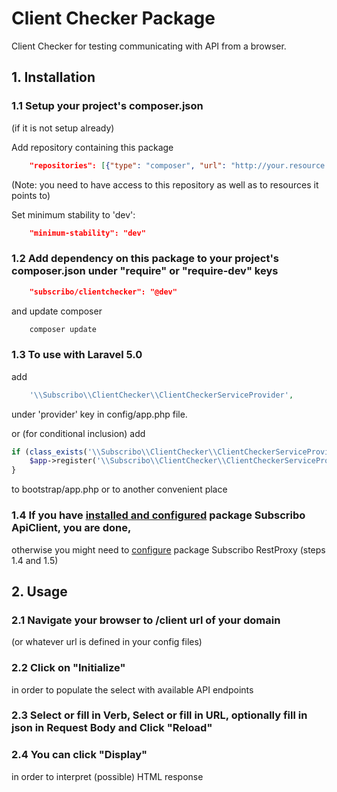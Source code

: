 # Client Checker Package

Client Checker for testing communicating with API from a browser.

## 1. Installation

### 1.1 Setup your project's composer.json

(if it is not setup already)

Add repository containing this package

```json
    "repositories": [{"type": "composer", "url": "http://your.resource.url"}],
```

(Note: you need to have access to this repository as well as to resources it points to)

Set minimum stability to 'dev':

```json
    "minimum-stability": "dev"
```
### 1.2 Add dependency on this package to your project's composer.json under "require" or "require-dev" keys

```json
    "subscribo/clientchecker": "@dev"
```

and update composer

```sh
    composer update
```

### 1.3 To use with Laravel 5.0

add

```php
    '\\Subscribo\\ClientChecker\\ClientCheckerServiceProvider',
```

under 'provider' key in config/app.php file.

or (for conditional inclusion) add

```php
if (class_exists('\\Subscribo\\ClientChecker\\ClientCheckerServiceProvider')) {
    $app->register('\\Subscribo\\ClientChecker\\ClientCheckerServiceProvider');
}
```

to bootstrap/app.php or to another convenient place

### 1.4 If you have [installed and configured](../apiclient/README.md) package Subscribo ApiClient, you are done,
 otherwise you might need to [configure](../restproxy/README.md) package Subscribo RestProxy (steps 1.4 and 1.5)

## 2. Usage

### 2.1 Navigate your browser to /client url of your domain

(or whatever url is defined in your config files)

### 2.2 Click on "Initialize"

in order to populate the select with available API endpoints

### 2.3 Select or fill in Verb, Select or fill in URL, optionally fill in json in Request Body and Click "Reload"

### 2.4 You can click "Display"

in order to interpret (possible) HTML response
